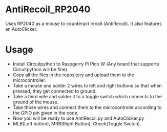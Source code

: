 # AntiRecoil_RP2040
Uses RP2040 as a mouse to counteract recoil (AntiRecoil). It also features an AutoClicker.

# Usage
* Install Circuitpython to Raspgerry Pi Pico W (Any board that supports Circuitpython will be fine).
* Copy all the files in the repository and upload them to the microcontroller.
* Take a mouse and solder 2 wires to left and right buttons so that when pressed, they get connected to ground.
* Take a third wite and solder it to a toggle switch which connects to the ground of the mouse.
* Take those wires and connect them to the microcontroler according to the GPIO pin given in the code.
* Now you will be ready to use AntiRecoil.py and AutoClicker.py
* MLB(Left button), MRB(Right Button), Check(Toggle Switch).
